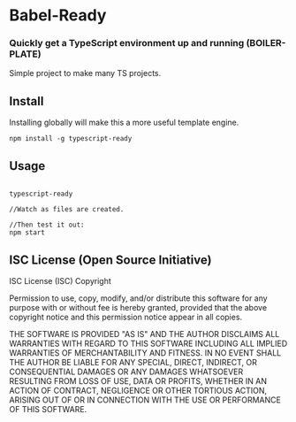 # Babel-Ready

### Quickly get a TypeScript environment up and running (BOILER-PLATE)

Simple project to make many TS projects.

## Install
Installing globally will make this a more useful template engine.

```
npm install -g typescript-ready
```

## Usage
```

typescript-ready

//Watch as files are created.

//Then test it out:
npm start

```

## ISC License (Open Source Initiative)

ISC License (ISC)
Copyright <YEAR> <OWNER>

Permission to use, copy, modify, and/or distribute this software for any purpose with or without fee is hereby granted, provided that the above copyright notice and this permission notice appear in all copies.

THE SOFTWARE IS PROVIDED "AS IS" AND THE AUTHOR DISCLAIMS ALL WARRANTIES WITH REGARD TO THIS SOFTWARE INCLUDING ALL IMPLIED WARRANTIES OF MERCHANTABILITY AND FITNESS. IN NO EVENT SHALL THE AUTHOR BE LIABLE FOR ANY SPECIAL, DIRECT, INDIRECT, OR CONSEQUENTIAL DAMAGES OR ANY DAMAGES WHATSOEVER RESULTING FROM LOSS OF USE, DATA OR PROFITS, WHETHER IN AN ACTION OF CONTRACT, NEGLIGENCE OR OTHER TORTIOUS ACTION, ARISING OUT OF OR IN CONNECTION WITH THE USE OR PERFORMANCE OF THIS SOFTWARE.

